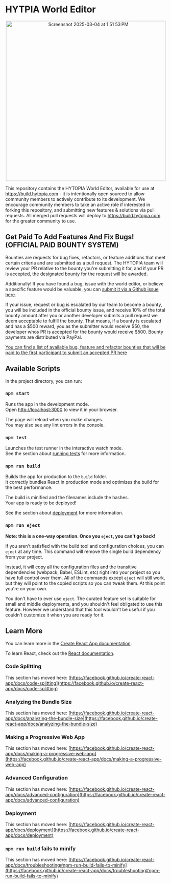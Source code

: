 # HYTPIA World Editor

<p align="center">
<img width="500" alt="Screenshot 2025-03-04 at 1 51 53 PM" src="https://github.com/user-attachments/assets/b3ca4a7c-cdfc-41c6-a35c-445735dfe837" />
</p>

This repository contains the HYTOPIA World Editor, available for use at https://build.hytopia.com - it is intentionally open sourced to allow community members to actively contribute to its development. We encourage community members to take an active role if interested in forking this repository, and submitting new features & solutions via pull requests. All merged pull requests will deploy to https://build.hytopia.com for the greater community to use.

## Get Paid To Add Features And Fix Bugs! (OFFICIAL PAID BOUNTY SYSTEM)
Bounties are requests for bug fixes, refactors, or feature additions that meet certain criteria and are submitted as a pull request. The HYTOPIA team will review your PR relative to the bounty you're submitting it for, and if your PR is accepted, the designated bounty for the request will be awarded.

Additionally! If you have found a bug, issue with the world editor, or believe a specific feature would be valuable, you can [submit it via a Github issue here](https://github.com/hytopiagg/world-editor/issues). 

If your issue, request or bug is escalated by our team to become a bounty, you will be included in the official bounty issue, and receive 10% of the total bounty amount after you or another developer submits a pull request we deem acceptable to fulfill the bounty. That means, if a bounty is escalated and has a $500 reward, you as the submitter would receive $50, the developer whos PR is accepted for the bounty would receive $500. Bounty payments are distributed via PayPal.

[You can find a list of available bug, feature and refactor bounties that will be paid to the first participant to submit an accepted PR here](https://github.com/hytopiagg/world-editor/labels/BOUNTY)

## Available Scripts

In the project directory, you can run:

### `npm start`

Runs the app in the development mode.\
Open [http://localhost:3000](http://localhost:3000) to view it in your browser.

The page will reload when you make changes.\
You may also see any lint errors in the console.

### `npm test`

Launches the test runner in the interactive watch mode.\
See the section about [running tests](https://facebook.github.io/create-react-app/docs/running-tests) for more information.

### `npm run build`

Builds the app for production to the `build` folder.\
It correctly bundles React in production mode and optimizes the build for the best performance.

The build is minified and the filenames include the hashes.\
Your app is ready to be deployed!

See the section about [deployment](https://facebook.github.io/create-react-app/docs/deployment) for more information.

### `npm run eject`

**Note: this is a one-way operation. Once you `eject`, you can't go back!**

If you aren't satisfied with the build tool and configuration choices, you can `eject` at any time. This command will remove the single build dependency from your project.

Instead, it will copy all the configuration files and the transitive dependencies (webpack, Babel, ESLint, etc) right into your project so you have full control over them. All of the commands except `eject` will still work, but they will point to the copied scripts so you can tweak them. At this point you're on your own.

You don't have to ever use `eject`. The curated feature set is suitable for small and middle deployments, and you shouldn't feel obligated to use this feature. However we understand that this tool wouldn't be useful if you couldn't customize it when you are ready for it.

## Learn More

You can learn more in the [Create React App documentation](https://facebook.github.io/create-react-app/docs/getting-started).

To learn React, check out the [React documentation](https://reactjs.org/).

### Code Splitting

This section has moved here: [https://facebook.github.io/create-react-app/docs/code-splitting](https://facebook.github.io/create-react-app/docs/code-splitting)

### Analyzing the Bundle Size

This section has moved here: [https://facebook.github.io/create-react-app/docs/analyzing-the-bundle-size](https://facebook.github.io/create-react-app/docs/analyzing-the-bundle-size)

### Making a Progressive Web App

This section has moved here: [https://facebook.github.io/create-react-app/docs/making-a-progressive-web-app](https://facebook.github.io/create-react-app/docs/making-a-progressive-web-app)

### Advanced Configuration

This section has moved here: [https://facebook.github.io/create-react-app/docs/advanced-configuration](https://facebook.github.io/create-react-app/docs/advanced-configuration)

### Deployment

This section has moved here: [https://facebook.github.io/create-react-app/docs/deployment](https://facebook.github.io/create-react-app/docs/deployment)

### `npm run build` fails to minify

This section has moved here: [https://facebook.github.io/create-react-app/docs/troubleshooting#npm-run-build-fails-to-minify](https://facebook.github.io/create-react-app/docs/troubleshooting#npm-run-build-fails-to-minify)
